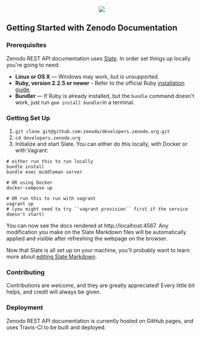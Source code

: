 <p align="center">
  <a href="https://developers.zenodo.org">
    <img src="https://github.com/zenodo/developers.zenodo.org/raw/master/source/images/zenodo-black-200.png">
  </a>
</p>


Getting Started with Zenodo Documentation
-----------------------------------------

### Prerequisites

Zenodo REST API documentation uses [Slate](https://github.com/lord/slate). In
order set things up locally you're going to need:

 - **Linux or OS X** — Windows may work, but is unsupported.
 - **Ruby, version 2.2.5 or newer** - Refer to the official Ruby [installation
   guide](https://www.ruby-lang.org/en/documentation/installation/).
 - **Bundler** — If Ruby is already installed, but the `bundle` command doesn't
   work, just run `gem install bundler`in a terminal.


### Getting Set Up

1. `git clone git@github.com:zenodo/developers.zenodo.org.git`
2. `cd developers.zenodo.org`
3. Initialize and start Slate. You can either do this locally, with Docker or
   with Vagrant:

```shell
# either run this to run locally
bundle install
bundle exec middleman server

# OR using Docker
docker-compose up

# OR run this to run with vagrant
vagrant up
# (you might need to try ``vagrant provision`` first if the service doesn't start)
```

You can now see the docs rendered at http://localhost:4567. Any modification
you make on the Slate Markdown files will be automatically applied and visible
after refreshing the webpage on the browser.

Now that Slate is all set up on your machine, you'll probably want to learn
more about [editing Slate
Markdown](https://github.com/lord/slate/wiki/Markdown-Syntax).


### Contributing

Contributions are welcome, and they are greatly appreciated! Every little bit
helps, and credit will always be given.


### Deployment

Zenodo REST API documentation is currently hosted on GitHub pages, and uses
Travis-CI to be built and deployed.
